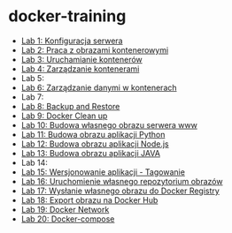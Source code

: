 ﻿# docker-training
- [Lab 1: Konfiguracja serwera](https://github.com/elcomnet/docker-training/blob/main/Lab%201/README.md)
- [Lab 2: Praca z obrazami kontenerowymi](https://github.com/elcomnet/docker-training/blob/main/Lab%202/README.md)
- [Lab 3: Uruchamianie kontenerów](https://github.com/elcomnet/docker-training/blob/main/Lab%203/README.md)
- [Lab 4: Zarządzanie kontenerami](https://github.com/elcomnet/docker-training/blob/main/Lab%204/README.md)
- Lab 5:
- [Lab 6: Zarządzanie danymi w kontenerach](https://github.com/elcomnet/docker-training/blob/main/Lab%206/README.md)
- Lab 7: 
- [Lab 8: Backup and Restore](https://github.com/elcomnet/docker-training/blob/main/Lab%208/README.md)
- [Lab 9: Docker Clean up](https://github.com/elcomnet/docker-training/blob/main/Lab%209/README.md)
- [Lab 10: Budowa własnego obrazu serwera www](https://github.com/elcomnet/docker-training/blob/main/Lab%2010/README.md)
- [Lab 11: Budowa obrazu aplikacji Python](https://github.com/elcomnet/docker-training/blob/main/Lab%2011/README.md)
- [Lab 12: Budowa obrazu aplikacji Node.js](https://github.com/elcomnet/docker-training/blob/main/Lab%2012/README.md)
- [Lab 13: Budowa obrazu aplikacji JAVA](https://github.com/elcomnet/docker-training/blob/main/Lab%2013/README.md)
- Lab 14: 
- [Lab 15: Wersjonowanie aplikacji - Tagowanie](https://github.com/elcomnet/docker-training/blob/main/Lab%2015/README.md)
- [Lab 16: Uruchomienie własnego repozytorium obrazów](https://github.com/elcomnet/docker-training/blob/main/Lab%2016/README.md)
- [Lab 17: Wysłanie własnego obrazu do Docker Registry](https://github.com/elcomnet/docker-training/blob/main/Lab%2017/README.md)
- [Lab 18: Export obrazu na Docker Hub](https://github.com/elcomnet/docker-training/blob/main/Lab%2018/README.md)
- [Lab 19: Docker Network](https://github.com/elcomnet/docker-training/blob/main/Lab%2019/README.md)
- [Lab 20: Docker-compose](https://github.com/elcomnet/docker-training/blob/main/Lab%2020/README.md)
